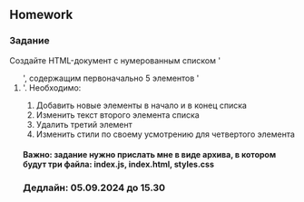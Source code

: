 ##  Homework

### Задание
Создайте HTML-документ с нумерованным списком '<ol>', содержащим первоначально 5 элементов '<li>'. Необходимо:

1. Добавить новые элементы в начало и в конец списка
2. Изменить текст второго элемента списка
3. Удалить третий элемент
4. Изменить стили по своему усмотрению для четвертого элемента


#### Важно: задание нужно прислать мне в виде архива, в котором будут три файла: index.js, index.html, styles.css

### Дедлайн: 05.09.2024 до 15.30


